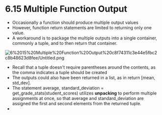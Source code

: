 # 6.15 Multiple Function Output

- Occasionally a function should produce multiple output values
- However, function return statements are limited to returning only one value.
- A workaround is to package the multiple outputs into a single container, commonly a tuple, and to then return that container.

![6%2015%20Multiple%20Function%20Output%20c8f74311c3e44e5fbc2c8b48623d8fee/Untitled.png](6.15.png)

- Recall that a tuple doesn't require parentheses around the contents, as the comma indicates a tuple should be created
- The outputs could also have been returned in a list, as in return [mean, std_dev].
- The statement average, standard_deviation = get_grade_stats(student_scores) utilizes **unpacking** to perform multiple assignments at once, so that average and standard_deviation are assigned the first and second elements from the returned tuple.
-